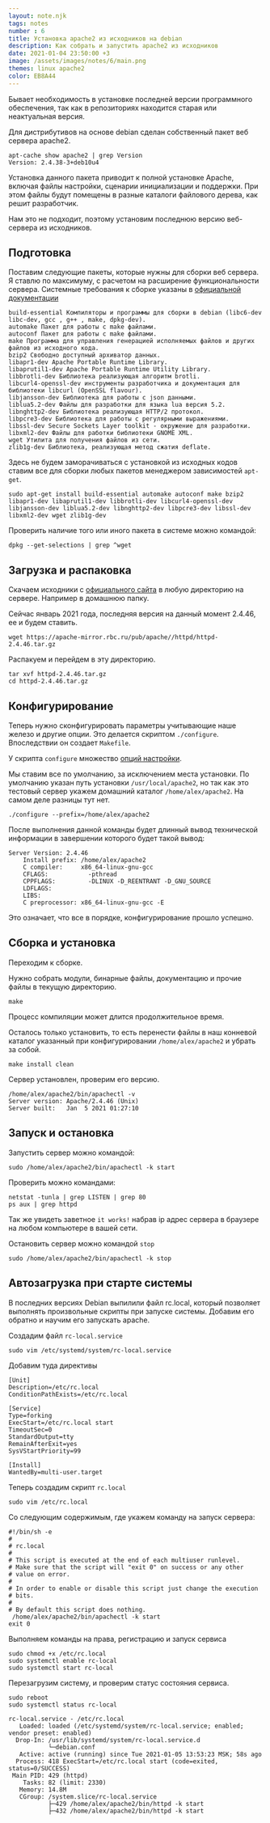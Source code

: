 ```yaml
---
layout: note.njk
tags: notes
number : 6
title: Установка apache2 из исходников на debian
description: Как собрать и запустить apache2 из исходников
date: 2021-01-04 23:50:00 +3
image: /assets/images/notes/6/main.png
themes: linux apache2
color: EB8A44
---
```


Бывает необходимость в установке последней версии программного обеспечения, так как в репозиториях находится старая или неактуальная версия.

Для дистрибутивов на основе debian сделан собственный пакет веб сервера apache2.

```shell
apt-cache show apache2 | grep Version
Version: 2.4.38-3+deb10u4
```

Установка данного пакета приводит к полной установке Apache, включая файлы настройки, сценарии инициализации и поддержки.
При этом файлы будут помещены в разные каталоги файлового дерева, как решит разработчик.

Нам это не подходит, поэтому установим последнюю версию веб-сервера из исходников.

## Подготовка

Поставим следующие пакеты, которые нужны для сборки веб сервера.
Я ставлю по максимуму, с расчетом на расширение функциональности сервера. Системные требования к сборке указаны в [официальной документации](http://httpd.apache.org/docs/2.4/install.html#requirements) 

```text
build-essential Компиляторы и программы для сборки в debian (libc6-dev libc-dev, gcc , g++ , make, dpkg-dev).
automake Пакет для работы с make файлами.
autoconf Пакет для работы с make файлами.
make Программа для управления генерацией исполняемых файлов и других файлов из исходного кода. 
bzip2 Cвободно доступный архиватор данных.
libapr1-dev Apache Portable Runtime Library.
libaprutil1-dev Apache Portable Runtime Utility Library.
libbrotli-dev Библиотека реализующая алгоритм brotli.
libcurl4-openssl-dev инструменты разработчика и документация для библиотеки libcurl (OpenSSL flavour).
libjansson-dev Библиотека для работы с json данными.
liblua5.2-dev Файлы для разработки для языка lua версия 5.2.
libnghttp2-dev Библиотека реализующая HTTP/2 протокол.
libpcre3-dev Библиотека для работы с регулярными выражениями.
libssl-dev Secure Sockets Layer toolkit - окружение для разработки.
libxml2-dev Файлы для работки библиотеки GNOME XML.
wget Утилита для получения файлов из сети.
zlib1g-dev Библиотека, реализующая метод сжатия deflate.
```

Здесь не будем заморачиваться с установкой из исходных кодов ставим все для сборки любых пакетов менеджером зависимостей `apt-get`.

```shell
sudo apt-get install build-essential automake autoconf make bzip2 libapr1-dev libaprutil1-dev libbrotli-dev libcurl4-openssl-dev libjansson-dev liblua5.2-dev libnghttp2-dev libpcre3-dev libssl-dev libxml2-dev wget zlib1g-dev
```
Проверить наличие того или иного пакета в системе можно командой:

```shell
dpkg --get-selections | grep ^wget
```

## Загрузка и распаковка

Скачаем исходники с [официального сайта](http://httpd.apache.org/download.cgi) в любую директорию на сервере.
Например в домашнюю папку.

Сейчас январь 2021 года, последняя версия на данный момент 2.4.46, ее и будем ставить.

```shell
wget https://apache-mirror.rbc.ru/pub/apache//httpd/httpd-2.4.46.tar.gz
```

Распакуем и перейдем в эту директорию.

```shell
tar xvf httpd-2.4.46.tar.gz
cd httpd-2.4.46.tar.gz
```

## Конфигурирование

Теперь нужно сконфигурировать параметры учитывающие наше железо и другие опции.
Это делается скриптом `./configure`. Впоследствии он создает `Makefile`.

У скрипта `configure` множество [опций настройки](http://httpd.apache.org/docs/2.4/programs/configure.html).

Мы ставим все по умолчанию, за исключением места установки.
По умолчанию указан путь установки `/usr/local/apache2`, но так как это тестовый сервер укажем домашний каталог `/home/alex/apache2`.
На самом деле разницы тут нет.

```shell
./configure --prefix=/home/alex/apache2
```

После выполнения данной команды будет длинный вывод технической информации в завершении которого будет такой вывод:

```text
Server Version: 2.4.46
    Install prefix: /home/alex/apache2
    C compiler:     x86_64-linux-gnu-gcc
    CFLAGS:           -pthread  
    CPPFLAGS:         -DLINUX -D_REENTRANT -D_GNU_SOURCE  
    LDFLAGS:           
    LIBS:             
    C preprocessor: x86_64-linux-gnu-gcc -E
```

Это означает, что все в порядке, конфигурирование прошло успешно.

## Сборка и установка

Переходим к сборке.

Нужно собрать модули, бинарные файлы, документацию и прочие файлы в текущую директорию.

```shell
make
```
Процесс компиляции может длится продолжительное время.

Осталось только установить, то есть перенести файлы в наш конневой каталог указанный при конфигурировании `/home/alex/apache2` и убрать за собой.

```shell
make install clean
```

Сервер установлен, проверим его версию.

```shell
/home/alex/apache2/bin/apachectl -v
Server version: Apache/2.4.46 (Unix)
Server built:   Jan  5 2021 01:27:10
```

## Запуск и остановка

Запустить сервер можно командой:

```shell
sudo /home/alex/apache2/bin/apachectl -k start
```

Проверить можно командами:

```shell
netstat -tunla | grep LISTEN | grep 80
ps aux | grep httpd
```

Так же увидеть заветное `it works!` набрав ip адрес сервера в браузере на любом компьютере в вашей сети.

Остановить сервер можно командой `stop`

```shell
sudo /home/alex/apache2/bin/apachectl -k stop
```

## Автозагрузка при старте системы

В последних версиях Debian выпилили файл rc.local, который позволяет выполнять произвольные скрипты при запуске системы.
Добавим его обратно и научим его запускать apache.

Создадим файл `rc-local.service`

```shell
sudo vim /etc/systemd/system/rc-local.service
```

Добавим туда директивы

```text
[Unit]
Description=/etc/rc.local
ConditionPathExists=/etc/rc.local
 
[Service]
Type=forking
ExecStart=/etc/rc.local start
TimeoutSec=0
StandardOutput=tty
RemainAfterExit=yes
SysVStartPriority=99
 
[Install]
WantedBy=multi-user.target
```

Теперь создадим скрипт `rc.local`

```shell
sudo vim /etc/rc.local
```

Со следующим содержимым, где укажем команду на запуск сервера:

```shell
#!/bin/sh -e
#
# rc.local
#
# This script is executed at the end of each multiuser runlevel.
# Make sure that the script will "exit 0" on success or any other
# value on error.
#
# In order to enable or disable this script just change the execution
# bits.
#
# By default this script does nothing.
 /home/alex/apache2/bin/apachectl -k start
exit 0
```

Выполняем команды на права, регистрацию и запуск сервиса

```shell
sudo chmod +x /etc/rc.local
sudo systemctl enable rc-local
sudo systemctl start rc-local
```

Перезагрузим систему, и проверим статус состояния сервиса.

```shell
sudo reboot
sudo systemctl status rc-local

rc-local.service - /etc/rc.local
   Loaded: loaded (/etc/systemd/system/rc-local.service; enabled; vendor preset: enabled)
  Drop-In: /usr/lib/systemd/system/rc-local.service.d
           └─debian.conf
   Active: active (running) since Tue 2021-01-05 13:53:23 MSK; 58s ago
  Process: 418 ExecStart=/etc/rc.local start (code=exited, status=0/SUCCESS)
 Main PID: 429 (httpd)
    Tasks: 82 (limit: 2330)
   Memory: 14.8M
   CGroup: /system.slice/rc-local.service
           ├─429 /home/alex/apache2/bin/httpd -k start
           ├─432 /home/alex/apache2/bin/httpd -k start
```